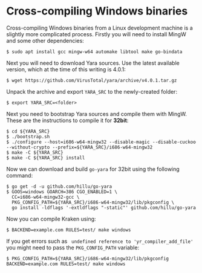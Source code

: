 # Cross-compiling Windows binaries

Cross-compiling Windows binaries from a Linux development machine is a slightly more complicated process. Firstly you will need to install MingW and some other dependencies:

    $ sudo apt install gcc mingw-w64 automake libtool make go-bindata

Next you will need to download Yara sources. Use the latest available version, which at the time of this writing is 4.0.1:

    $ wget https://github.com/VirusTotal/yara/archive/v4.0.1.tar.gz

Unpack the archive and export `YARA_SRC` to the newly-created folder:

    $ export YARA_SRC=<folder>

Next you need to bootstrap Yara sources and compile them with MingW. These are the instructions to compile it for **32bit**:

    $ cd ${YARA_SRC}
    $ ./bootstrap.sh
    $ ./configure --host=i686-w64-mingw32 --disable-magic --disable-cuckoo --without-crypto --prefix=${YARA_SRC}/i686-w64-mingw32
    $ make -C ${YARA_SRC}
    $ make -C ${YARA_SRC} install

Now we can download and build `go-yara` for 32bit using the following command:

    $ go get -d -u github.com/hillu/go-yara
    $ GOOS=windows GOARCH=386 CGO_ENABLED=1 \
      CC=i686-w64-mingw32-gcc \
      PKG_CONFIG_PATH=${YARA_SRC}/i686-w64-mingw32/lib/pkgconfig \
      go install -ldflags '-extldflags "-static"' github.com/hillu/go-yara

Now you can compile Kraken using:

    $ BACKEND=example.com RULES=test/ make windows

If you get errors such as ` undefined reference to 'yr_compiler_add_file'` you might need to pass the `PKG_CONFIG_PATH` variable:

    $ PKG_CONFIG_PATH=${YARA_SRC}/i686-w64-mingw32/lib/pkgconfig BACKEND=example.com RULES=test/ make windows
